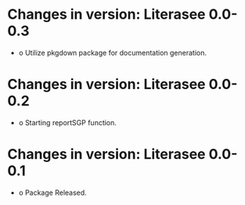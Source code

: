 # Changes in version: Literasee 0.0-0.3

  * o Utilize pkgdown package for documentation generation.

# Changes in version: Literasee 0.0-0.2

  * o Starting reportSGP function.

# Changes in version: Literasee 0.0-0.1

  * o Package Released.
